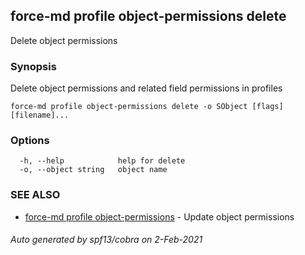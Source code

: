 ## force-md profile object-permissions delete

Delete object permissions

### Synopsis

Delete object permissions and related field permissions in profiles

```
force-md profile object-permissions delete -o SObject [flags] [filename]...
```

### Options

```
  -h, --help            help for delete
  -o, --object string   object name
```

### SEE ALSO

* [force-md profile object-permissions](force-md_profile_object-permissions.md)	 - Update object permissions

###### Auto generated by spf13/cobra on 2-Feb-2021
